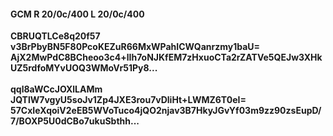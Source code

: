 #### GCM R 20/0c/400 L 20/0c/400
**CBRUQTLCe8q20f57**<br/>**v3BrPbyBN5F80PcoKEZuR66MxWPahICWQanrzmy1baU=**<br/>**AjX2MwPdC8BCheoo3c4+lIh7oNJKfEM7zHxuoCTa2rZATVe5QEJw3XHkUZ5rdfoMYvUOQ3WMoVr51Py8...**<br/><br/>
**qql8aWCcJOXlLAMm**<br/>**JQTlW7vgyU5soJv1Zp4JXE3rou7vDliHt+LWMZ6T0eI=**<br/>**57CxIeXqoiV2eEB5WVoTuco4jQO2njav3B7HkyJGvYf03m9zz90zsEupD/7/BOXP5U0dCBo7ukuSbthh...**